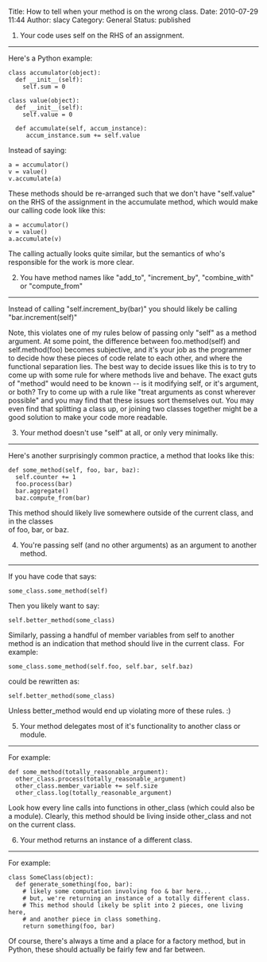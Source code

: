 Title: How to tell when your method is on the wrong class.
Date: 2010-07-29 11:44
Author: slacy
Category: General
Status: published

1. Your code uses self on the RHS of an assignment.
---------------------------------------------------

Here's a Python example:

    class accumulator(object):
      def __init__(self):
        self.sum = 0 

    class value(object):
      def __init__(self):
        self.value = 0 

      def accumulate(self, accum_instance):
         accum_instance.sum += self.value

Instead of saying:

    a = accumulator()
    v = value()
    v.accumulate(a)

These methods should be re-arranged such that we don't have "self.value"
on the RHS of the assignment in the accumulate method, which would make
our calling code look like this:

    a = accumulator()
    v = value()
    a.accumulate(v)

The calling actually looks quite similar, but the semantics of who's
responsible for the work is more clear.

2. You have method names like "add\_to", "increment\_by", "combine\_with" or "compute\_from"
--------------------------------------------------------------------------------------------

Instead of calling "self.increment\_by(bar)" you should likely be
calling "bar.increment(self)"

Note, this violates one of my rules below of passing only "self" as a
method argument. At some point, the difference between foo.method(self)
and self.method(foo) becomes subjective, and it's your job as the
programmer to decide how these pieces of code relate to each other, and
where the functional separation lies. The best way to decide issues like
this is to try to come up with some rule for where methods live and
behave. The exact guts of "method" would need to be known -- is it
modifying self, or it's argument, or both? Try to come up with a rule
like "treat arguments as const wherever possible" and you may find that
these issues sort themselves out. You may even find that splitting a
class up, or joining two classes together might be a good solution to
make your code more readable.

3. Your method doesn't use "self" at all, or only very minimally.
-----------------------------------------------------------------

Here's another surprisingly common practice, a method that looks like
this:

    def some_method(self, foo, bar, baz):
      self.counter += 1
      foo.process(bar)
      bar.aggregate()
      baz.compute_from(bar)

This method should likely live somewhere outside of the current class,
and in the classes  
of foo, bar, or baz.

4. You're passing self (and no other arguments) as an argument to another method.
---------------------------------------------------------------------------------

If you have code that says:

    some_class.some_method(self)

Then you likely want to say:

    self.better_method(some_class)

Similarly, passing a handful of member variables from self to another
method is an indication that method should live in the current class.
 For example:

    some_class.some_method(self.foo, self.bar, self.baz)

could be rewritten as:

    self.better_method(some_class)

Unless better\_method would end up violating more of these rules. :)

5. Your method delegates most of it's functionality to another class or module.
-------------------------------------------------------------------------------

For example:

    def some_method(totally_reasonable_argument):
      other_class.process(totally_reasonable_argument)
      other_class.member_variable += self.size
      other_class.log(totally_reasonable_argument)

Look how every line calls into functions in other\_class (which could
also be a module). Clearly, this method should be living inside
other\_class and not on the current class.

6. Your method returns an instance of a different class.
--------------------------------------------------------

For example:

    class SomeClass(object):
      def generate_something(foo, bar):
        # likely some computation involving foo & bar here...
        # but, we're returning an instance of a totally different class.
        # This method should likely be split into 2 pieces, one living here,
        # and another piece in class something.
        return something(foo, bar)

Of course, there's always a time and a place for a factory method, but
in Python, these should actually be fairly few and far between.

